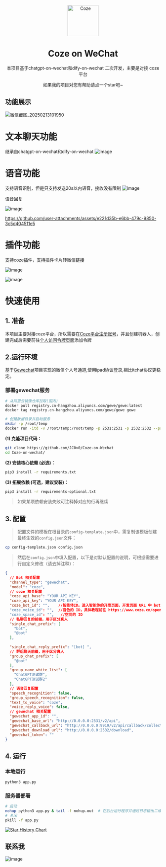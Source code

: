 <div align="center">
<img src="https://lf-coze-web-cdn.coze.cn/obj/coze-web-cn/obric/coze/favicon.1970.png" alt="Coze" width="100">
<h1>Coze on WeChat</h1>

本项目基于chatgpt-on-wechat和dify-on-wechat 二次开发，主要是对接 coze 平台

如果我的项目对您有帮助请点一个star吧~
</div>

## 功能展示
![微信截图_20250213101950](https://github.com/user-attachments/assets/aadf95b7-0291-4ff3-9f3d-1905e02eb93d)

# 文本聊天功能
继承自chatgpt-on-wechat和dify-on-wechat
![image](https://github.com/user-attachments/assets/96551277-dde1-4ccd-8cc6-418643cd9f83)

# 语音功能
支持语音识别，但是只支持发送20s以内语音，接收没有限制
![image](https://github.com/user-attachments/assets/e72329ed-dc35-47d4-bf18-8d4d672bec77)

语音回复

![image](https://github.com/user-attachments/assets/93625656-e77f-43d4-9cfb-dcdc7bc4abc4)

https://github.com/user-attachments/assets/e221d35b-e6bb-479c-9850-3c5d404511e5

# 插件功能
支持coze插件，支持插件卡片转微信链接

![image](https://github.com/user-attachments/assets/738fd3b9-6be4-407f-a60c-aa995268535b)

![image](https://github.com/user-attachments/assets/56934c06-64fd-43bf-8522-535edd5edfb0)


# 快速使用

## 1. 准备
本项目主要对接coze平台，所以需要在[Coze平台注册账号](https://www.coze.cn/)，并且创建机器人，创建完成后需要前往[个人访问令牌页面](https://www.coze.cn/open/oauth/pats)添加令牌

## 2.运行环境
基于[Gewechat](https://github.com/Devo919/Gewechat)项目实现的微信个人号通道,使用ipad协议登录,相比itchat协议更稳定。

### 部署gewechat服务

```bash
# 从阿里云镜像仓库拉取(国内)
docker pull registry.cn-hangzhou.aliyuncs.com/gewe/gewe:latest
docker tag registry.cn-hangzhou.aliyuncs.com/gewe/gewe gewe

# 创建数据目录并启动服务
mkdir -p /root/temp
docker run -itd -v /root/temp:/root/temp -p 2531:2531 -p 2532:2532 --privileged=true --name=gewe gewe /usr/sbin/init
```


**(1) 克隆项目代码：**

```bash
git clone https://github.com/JC0v0/Coze-on-Wechat
cd Coze-on-wechat/
```

**(2) 安装核心依赖 (必选)：**

```bash
pip3 install -r requirements.txt
```

**(3) 拓展依赖 (可选，建议安装)：**

```bash
pip3 install -r requirements-optional.txt
```
> 如果某项依赖安装失败可注释掉对应的行再继续

## 3. 配置
> 配置文件的模板在根目录的`config-template.json`中，需复制该模板创建最终生效的`config.json`文件：
```bash
cp config-template.json config.json
```
> 然后在`config.json`中填入配置，以下是对默认配置的说明，可根据需要进行自定义修改（请去掉注释）：
```json
{
  // Bot 相关配置
  "channel_type": "gewechat",
  "model": "coze",
  // coze 相关配置
  "coze_api_base": "YOUR API KEY",
  "coze_api_key": "YOUR API KEY",
  "coze_bot_id": "",    //智能体ID。进入智能体的开发页面，开发页面 URL 中 bot 参数后的数字就是智能体ID。例如https://www.coze.cn/space/341****/bot/73428668*****，bot_id 为73428668*****。
  "coze_voice_id": "",  //音色的 ID，具体教程前往 https://www.coze.cn/open/docs/developer_guides/list_voices 查看
  "coze_space_id": "",   //空间的 ID
  // 私聊回复的前缀，用于区分真人
  "single_chat_prefix": [
    "bot",
    "@bot"
  ],
  
  "single_chat_reply_prefix": "[bot] ",
  // 群组聊天前缀，用于区分真人
  "group_chat_prefix": [
    "@bot"
  ],
  "group_name_white_list": [
    "ChatGPT测试群",
    "ChatGPT测试群2"
  ],
  // 语音回复配置
  "speech_recognition": false,
  "group_speech_recognition": false,
  "text_to_voice": "coze",
  "voice_reply_voice": false,
  // gewechat 相关配置
  "gewechat_app_id": "",
  "gewechat_base_url": "http://0.0.0.0:2531/v2/api",
  "gewechat_callback_url": "http://0.0.0.0:9919/v2/api/callback/collect",
  "gewechat_download_url": "http://0.0.0.0:2532/download",
  "gewechat_token": ""
}

```
## 4. 运行

###  本地运行
```bash
python3 app.py
```
### 服务器部署
```bash
# 启动
nohup python3 app.py & tail -f nohup.out  # 在后台运行程序并通过日志输出二维码
# 关闭
pkill -f app.py
```
[![Star History Chart](https://api.star-history.com/svg?repos=JC0v0/Coze-on-Wechat&type=Date)](https://star-history.com/#JC0v0/Coze-on-Wechat&Date)

## 联系我
![image](https://github.com/user-attachments/assets/d61764ec-c975-4b34-96c3-96bef668d67a)
